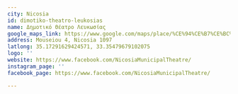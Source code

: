 ```yaml
---
city: Nicosia
id: dimotiko-theatro-leukosias
name: Δημοτικό Θέατρο Λευκωσίας
google_maps_link: https://www.google.com/maps/place/%CE%94%CE%B7%CE%BC%CE%BF%CF%84%CE%B9%CE%BA%CF%8C+%CE%98%CE%AD%CE%B1%CF%84%CF%81%CE%BF+%CE%9B%CE%B5%CF%85%CE%BA%CF%89%CF%83%CE%AF%CE%B1%CF%82/@35.1727453,33.352592,17z/data=!3m1!4b1!4m5!3m4!1s0x14de17519633b289:0xf4e085228ec10fda!8m2!3d35.1727381!4d33.3548022
address: Mouseiou 4, Nicosia 1097
latlong: 35.17291629424571, 33.35479679102075
logo: ''
website: https://www.facebook.com/NicosiaMunicipalTheatre/
instagram_page: ''
facebook_page: https://www.facebook.com/NicosiaMunicipalTheatre/

---
```

